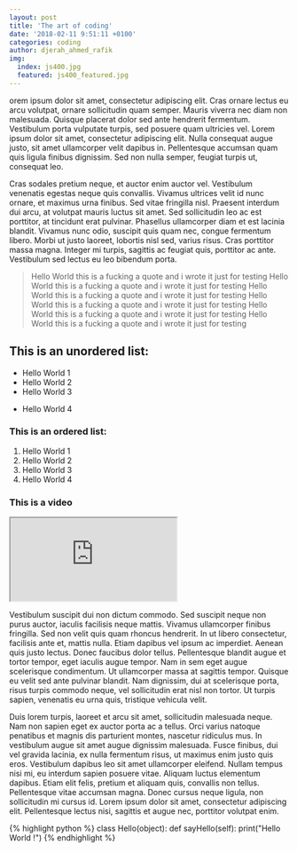 ```yaml
---
layout: post
title: 'The art of coding'
date: '2018-02-11 9:51:11 +0100'
categories: coding
author: djerah_ahmed_rafik
img:
  index: js400.jpg
  featured: js400_featured.jpg
---
```


orem ipsum dolor sit amet, consectetur adipiscing elit. Cras ornare lectus eu arcu volutpat, ornare sollicitudin quam semper. Mauris viverra nec diam non malesuada.<!-- more --> Quisque placerat dolor sed ante hendrerit fermentum. Vestibulum porta vulputate turpis, sed posuere quam ultricies vel. Lorem ipsum dolor sit amet, consectetur adipiscing elit. Nulla consequat augue justo, sit amet ullamcorper velit dapibus in. Pellentesque accumsan quam quis ligula finibus dignissim. Sed non nulla semper, feugiat turpis ut, consequat leo.

Cras sodales pretium neque, et auctor enim auctor vel. Vestibulum venenatis egestas neque quis convallis. Vivamus ultrices velit id nunc ornare, et maximus urna finibus. Sed vitae fringilla nisl. Praesent interdum dui arcu, at volutpat mauris luctus sit amet. Sed sollicitudin leo ac est porttitor, at tincidunt erat pulvinar. Phasellus ullamcorper diam et est lacinia blandit. Vivamus nunc odio, suscipit quis quam nec, congue fermentum libero. Morbi ut justo laoreet, lobortis nisl sed, varius risus. Cras porttitor massa magna. Integer mi turpis, sagittis ac feugiat quis, porttitor ac ante. Vestibulum sed lectus eu leo bibendum porta.

> Hello World this is a fucking a quote and i wrote it just for testing
Hello World this is a fucking a quote and i wrote it just for testing
Hello World this is a fucking a quote and i wrote it just for testing
Hello World this is a fucking a quote and i wrote it just for testing
Hello World this is a fucking a quote and i wrote it just for testing
Hello World this is a fucking a quote and i wrote it just for testing

## This is an unordered list: ##
* Hello World 1
* Hello World 2
* Hello World 3
- Hello World 4

### This is an ordered list: ###
1. Hello World 1
2. Hello World 2
3. Hello World 3
4. Hello World 4

### This is a video ###

<div class="embed-responsive embed-responsive-16by9 mb-4">
  <iframe class="embed-responsive-item" src="https://www.youtube.com/embed/YkGAg9WmYBs" allowfullscreen></iframe>
</div>


Vestibulum suscipit dui non dictum commodo. Sed suscipit neque non purus auctor, iaculis facilisis neque mattis. Vivamus ullamcorper finibus fringilla. Sed non velit quis quam rhoncus hendrerit. In ut libero consectetur, facilisis ante et, mattis nulla. Etiam dapibus vel ipsum ac imperdiet. Aenean quis justo lectus. Donec faucibus dolor tellus. Pellentesque blandit augue et tortor tempor, eget iaculis augue tempor. Nam in sem eget augue scelerisque condimentum. Ut ullamcorper massa at sagittis tempor. Quisque eu velit sed ante pulvinar blandit. Nam dignissim, dui at scelerisque porta, risus turpis commodo neque, vel sollicitudin erat nisl non tortor. Ut turpis sapien, venenatis eu urna quis, tristique vehicula velit.

Duis lorem turpis, laoreet et arcu sit amet, sollicitudin malesuada neque. Nam non sapien eget ex auctor porta ac a tellus. Orci varius natoque penatibus et magnis dis parturient montes, nascetur ridiculus mus. In vestibulum augue sit amet augue dignissim malesuada. Fusce finibus, dui vel gravida lacinia, ex nulla fermentum risus, ut maximus enim justo quis eros. Vestibulum dapibus leo sit amet ullamcorper eleifend. Nullam tempus nisi mi, eu interdum sapien posuere vitae. Aliquam luctus elementum dapibus. Etiam elit felis, pretium et aliquam quis, convallis non tellus. Pellentesque vitae accumsan magna. Donec cursus neque ligula, non sollicitudin mi cursus id. Lorem ipsum dolor sit amet, consectetur adipiscing elit. Pellentesque lectus nisi, sagittis et augue nec, porttitor volutpat enim.


{% highlight python %}
class Hello(object):
def sayHello(self):
print("Hello World !")
{% endhighlight %}